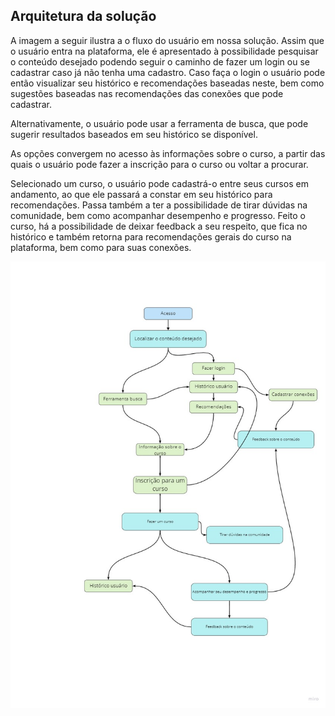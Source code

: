 ## Arquitetura da solução

A imagem a seguir ilustra a o fluxo do usuário em nossa solução. Assim
que o usuário entra na plataforma, ele é apresentado à possibilidade
pesquisar o conteúdo desejado podendo seguir o caminho de fazer um login
ou se cadastrar caso já não tenha uma cadastro. Caso faça o login o usuário
pode então visualizar seu histórico e recomendações baseadas neste, bem
como sugestões baseadas nas recomendações das conexões que pode cadastrar.

Alternativamente, o usuário pode usar a ferramenta de busca, que pode
sugerir resultados baseados em seu histórico se disponível.

As opções convergem no acesso às informações sobre o curso, a partir das
quais o usuário pode fazer a inscrição para o curso ou voltar a procurar.

Selecionado um curso, o usuário pode cadastrá-o entre seus cursos em andamento,
ao que ele passará a constar em seu histórico para recomendações.
Passa também a ter a possibilidade de tirar dúvidas na comunidade, bem como
acompanhar desempenho e progresso. Feito o curso, há a possibilidade
de deixar feedback a seu respeito, que fica no histórico e também retorna
para recomendações gerais do curso na plataforma, bem como para suas conexões.



![Exemplo de UserFlow](images/userFlow.jpg)
